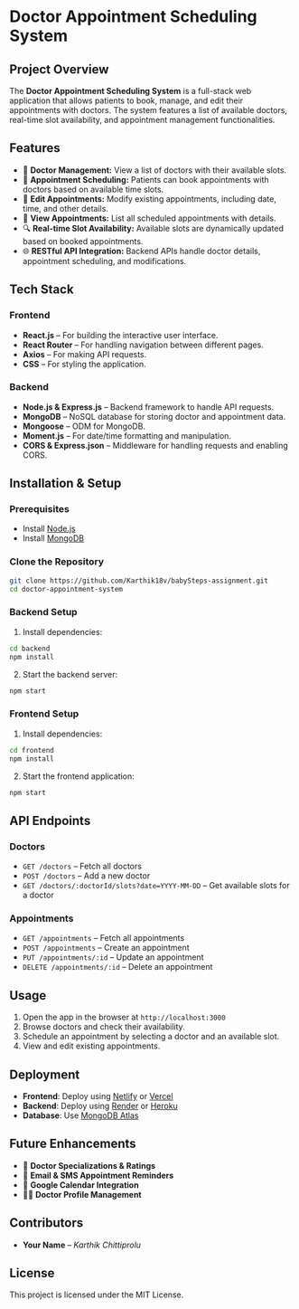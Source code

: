 # Doctor Appointment Scheduling System

## Project Overview
The **Doctor Appointment Scheduling System** is a full-stack web application that allows patients to book, manage, and edit their appointments with doctors. The system features a list of available doctors, real-time slot availability, and appointment management functionalities.

## Features
- 📌 **Doctor Management:** View a list of doctors with their available slots.
- 📅 **Appointment Scheduling:** Patients can book appointments with doctors based on available time slots.
- 📝 **Edit Appointments:** Modify existing appointments, including date, time, and other details.
- 📖 **View Appointments:** List all scheduled appointments with details.
- 🔍 **Real-time Slot Availability:** Available slots are dynamically updated based on booked appointments.
- 🌐 **RESTful API Integration:** Backend APIs handle doctor details, appointment scheduling, and modifications.

## Tech Stack
### Frontend
- **React.js** – For building the interactive user interface.
- **React Router** – For handling navigation between different pages.
- **Axios** – For making API requests.
- **CSS** – For styling the application.

### Backend
- **Node.js & Express.js** – Backend framework to handle API requests.
- **MongoDB** – NoSQL database for storing doctor and appointment data.
- **Mongoose** – ODM for MongoDB.
- **Moment.js** – For date/time formatting and manipulation.
- **CORS & Express.json** – Middleware for handling requests and enabling CORS.

## Installation & Setup
### Prerequisites
- Install [Node.js](https://nodejs.org/)
- Install [MongoDB](https://www.mongodb.com/)

### Clone the Repository
```bash
git clone https://github.com/Karthik18v/babySteps-assignment.git
cd doctor-appointment-system
```

### Backend Setup
1. Install dependencies:
```bash
cd backend
npm install
```
2. Start the backend server:
```bash
npm start
```

### Frontend Setup
1. Install dependencies:
```bash
cd frontend
npm install
```
2. Start the frontend application:
```bash
npm start
```

## API Endpoints
### Doctors
- `GET /doctors` – Fetch all doctors
- `POST /doctors` – Add a new doctor
- `GET /doctors/:doctorId/slots?date=YYYY-MM-DD` – Get available slots for a doctor

### Appointments
- `GET /appointments` – Fetch all appointments
- `POST /appointments` – Create an appointment
- `PUT /appointments/:id` – Update an appointment
- `DELETE /appointments/:id` – Delete an appointment

## Usage
1. Open the app in the browser at `http://localhost:3000`
2. Browse doctors and check their availability.
3. Schedule an appointment by selecting a doctor and an available slot.
4. View and edit existing appointments.

## Deployment
- **Frontend**: Deploy using [Netlify](https://www.netlify.com/) or [Vercel](https://vercel.com/)
- **Backend**: Deploy using [Render](https://render.com/) or [Heroku](https://www.heroku.com/)
- **Database**: Use [MongoDB Atlas](https://www.mongodb.com/atlas)

## Future Enhancements
- 🏥 **Doctor Specializations & Ratings**
- 🔔 **Email & SMS Appointment Reminders**
- 📅 **Google Calendar Integration**
- 👨‍⚕️ **Doctor Profile Management**

## Contributors
- **Your Name** – *Karthik Chittiprolu*

## License
This project is licensed under the MIT License.

